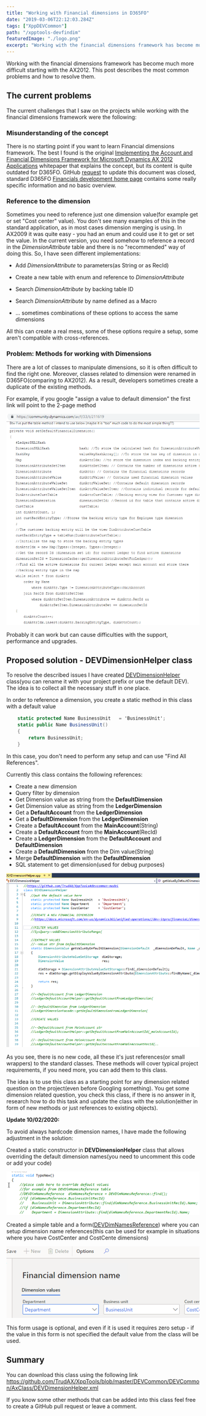 ```yaml
---
title: "Working with Financial dimensions in D365FO"
date: "2019-03-06T22:12:03.284Z"
tags: ["XppDEVCommon"]
path: "/xpptools-devfindim"
featuredImage: "./logo.png"
excerpt: "Working with the financial dimensions framework has become much more difficult starting with the AX2012. This post describes the most common problems and how to resolve them"
---
```


Working with the financial dimensions framework has become much more difficult starting with the AX2012. This post describes the most common problems and how to resolve them.

## The current problems

The current challenges that I saw on the projects while working with the financial dimensions framework were the following:

### Misunderstanding of the concept

There is no starting point if you want to learn Financial dimensions framework. The best I found is the original [Implementing the Account and Financial Dimensions Framework for Microsoft Dynamics AX 2012 Applications](http://download.microsoft.com/download/4/e/3/4e36b655-568e-4d4a-b161-152b28baaf30/implementing_the_account_and_financial_dimensions_framework_ax2012.pdf) whitepaper that explains the concept, but its content is quite outdated for D365FO. GitHub [request](https://github.com/MicrosoftDocs/dynamics-365-unified-operations-public/issues/236) to update this document was closed, standard D365FO [Financials development home page](https://docs.microsoft.com/en-us/dynamics365/unified-operations//dev-itpro/financial/financial-dev-home-page) contains some really specific information and no basic overview.

### Reference to the dimension

Sometimes you need to reference just one dimension value(for example get or set "Cost center" value). You don't see many examples of this in the standard application, as in most cases dimension merging is using. In AX2009 it was quite easy - you had an enum and could use it to get or set the value. In the current version, you need somehow to reference a record in the *DimensionAttribute* table and there is no "recommended" way of doing this. So, I have seen different implementations:

- Add *DimensionAttribute* to parameters(as String or as RecId)

- Create a new table with enum and reference to *DimensionAttribute*

- Search *DimensionAttribute* by backing table ID

- Search *DimensionAttribute* by name defined as a Macro

- ... sometimes combinations of these options to access the same dimensions

All this can create a real mess, some of these options require a setup, some aren't compatible with cross-references.

### Problem: Methods for working with Dimensions

There are a lot of classes to manipulate dimensions, so it is often difficult to find the right one. Moreover, classes related to dimension were renamed in D365FO(comparing to AX2012). As a result, developers sometimes create a duplicate of the existing methods.

For example, if you google "assign a value to default dimension" the first link will point to the 2-page method

![](DimLongMethod.png)

 Probably it can work but can cause difficulties with the support, performance and upgrades.

## Proposed solution - DEVDimensionHelper class

To resolve the described issues I have created [DEVDimensionHelper](https://github.com/TrudAX/XppTools/blob/master/DEVCommon/DEVCommon/AxClass/DEVDimensionHelper.xml) class(you can rename it with your project prefix or use the default DEV). The idea is to collect all the necessary stuff in one place.

In order to reference a dimension, you create a static method in this class with a default value

```csharp
    static protected Name BusinessUnit   = 'BusinessUnit';
    static public Name BusinessUnit()  
    { 
        return BusinessUnit;  
    }
```

In this case, you don't need to perform any setup and can use "Find All References".

Currently this class contains the following references:

- Create a new dimension
- Query filter by dimension
- Get Dimension value as string from the **DefaultDimension**
- Get Dimension value as string from the **LedgerDimension**
- Get a **DefaultAccount** from the **LedgerDimension**
- Get a **DefaultDimension** from the **LedgerDimension**
- Create a **DefaultAccount** from the **MainAccount**(String)
- Create a **DefaultAccount** from the **MainAccount**(RecId)
- Create a **LedgerDimension** from the **DefaultAccount** and **DefaultDimension**
- Create a **DefaultDimension** from the Dim value(String)
- Merge **DefaultDimension** with the **DefaultDimension**
- SQL statement to get dimension(used for debug purposes)

![](DEVDimensionHelperClass.png)

As you see, there is no new code, all these it's just references(or small wrappers) to the standard classes. These methods will cover typical project requirements, if you need more, you can add them to this class. 

The idea is to use this class as a starting point for any dimension related question on the project(even before Googling something). You get some dimension related question, you check this class, if there is no answer in it, research how to do this task and update the class with the solution(either in form of new methods or just references to existing objects).

**Update 10/02/2020:**

To avoid always hardcode dimension names, I have made the following adjustment in the solution:

Created a static constructor in **DEVDimensionHelper** class that allows overriding the default dimension names(you need to uncomment this code or add your code)

![Static constructor](StaticConstructor.png)

Created a simple table and a form([DEVDimNamesReference](https://github.com/TrudAX/XppTools/blob/master/DEVTutorial/DEVTutorial/AxForm/DEVDimNamesReference.xml)) where you can setup dimension name references(this can be used for example in situations where you have CostCenter and CostCente dimensions)

![](DimSetupForm.png)

This form usage is optional, and even if it is used it requires zero setup - if the value in this form is not specified the default value from the class will be used. 

## Summary

You can download this class using the following link https://github.com/TrudAX/XppTools/blob/master/DEVCommon/DEVCommon/AxClass/DEVDimensionHelper.xml

If you know some other methods that can be added into this class feel free to create a GitHub pull request or leave a comment.
